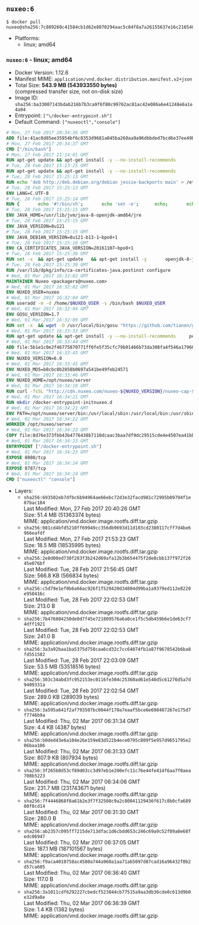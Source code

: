 ## `nuxeo:6`

```console
$ docker pull nuxeo@sha256:7c889260c41584cb1d62e8070294aac5c84f8a7a26155637e16c216548deec99
```

-	Platforms:
	-	linux; amd64

### `nuxeo:6` - linux; amd64

-	Docker Version: 1.12.6
-	Manifest MIME: `application/vnd.docker.distribution.manifest.v2+json`
-	Total Size: **543.9 MB (543933550 bytes)**  
	(compressed transfer size, not on-disk size)
-	Image ID: `sha256:ba33007143bdab216b7b3ca9f6f80c99762ac81ac42e086a6e41248e6a1e4a94`
-	Entrypoint: `["\/docker-entrypoint.sh"]`
-	Default Command: `["nuxeoctl","console"]`

```dockerfile
# Mon, 27 Feb 2017 20:34:36 GMT
ADD file:41ac8d85ee35954bf6c8353d9681a045ba260aa9a96dbbded7bcd6e37ee49bea in / 
# Mon, 27 Feb 2017 20:34:37 GMT
CMD ["/bin/bash"]
# Mon, 27 Feb 2017 21:14:01 GMT
RUN apt-get update && apt-get install -y --no-install-recommends 		ca-certificates 		curl 		wget 	&& rm -rf /var/lib/apt/lists/*
# Tue, 28 Feb 2017 15:23:25 GMT
RUN apt-get update && apt-get install -y --no-install-recommends 		bzip2 		unzip 		xz-utils 	&& rm -rf /var/lib/apt/lists/*
# Tue, 28 Feb 2017 15:25:13 GMT
RUN echo 'deb http://deb.debian.org/debian jessie-backports main' > /etc/apt/sources.list.d/jessie-backports.list
# Tue, 28 Feb 2017 15:25:13 GMT
ENV LANG=C.UTF-8
# Tue, 28 Feb 2017 15:25:14 GMT
RUN { 		echo '#!/bin/sh'; 		echo 'set -e'; 		echo; 		echo 'dirname "$(dirname "$(readlink -f "$(which javac || which java)")")"'; 	} > /usr/local/bin/docker-java-home 	&& chmod +x /usr/local/bin/docker-java-home
# Tue, 28 Feb 2017 15:25:15 GMT
ENV JAVA_HOME=/usr/lib/jvm/java-8-openjdk-amd64/jre
# Tue, 28 Feb 2017 15:25:15 GMT
ENV JAVA_VERSION=8u121
# Tue, 28 Feb 2017 15:25:15 GMT
ENV JAVA_DEBIAN_VERSION=8u121-b13-1~bpo8+1
# Tue, 28 Feb 2017 15:25:16 GMT
ENV CA_CERTIFICATES_JAVA_VERSION=20161107~bpo8+1
# Tue, 28 Feb 2017 15:25:36 GMT
RUN set -x 	&& apt-get update 	&& apt-get install -y 		openjdk-8-jre-headless="$JAVA_DEBIAN_VERSION" 		ca-certificates-java="$CA_CERTIFICATES_JAVA_VERSION" 	&& rm -rf /var/lib/apt/lists/* 	&& [ "$JAVA_HOME" = "$(docker-java-home)" ]
# Tue, 28 Feb 2017 15:25:38 GMT
RUN /var/lib/dpkg/info/ca-certificates-java.postinst configure
# Wed, 01 Mar 2017 16:32:02 GMT
MAINTAINER Nuxeo <packagers@nuxeo.com>
# Wed, 01 Mar 2017 16:32:02 GMT
ENV NUXEO_USER=nuxeo
# Wed, 01 Mar 2017 16:32:04 GMT
RUN useradd -m -d /home/$NUXEO_USER -s /bin/bash $NUXEO_USER
# Wed, 01 Mar 2017 16:32:04 GMT
ENV GOSU_VERSION=1.7
# Wed, 01 Mar 2017 16:32:09 GMT
RUN set -x 	&& wget -O /usr/local/bin/gosu "https://github.com/tianon/gosu/releases/download/$GOSU_VERSION/gosu-$(dpkg --print-architecture)" 	&& wget -O /usr/local/bin/gosu.asc "https://github.com/tianon/gosu/releases/download/$GOSU_VERSION/gosu-$(dpkg --print-architecture).asc" 	&& export GNUPGHOME="$(mktemp -d)" 	&& gpg --keyserver ha.pool.sks-keyservers.net --recv-keys B42F6819007F00F88E364FD4036A9C25BF357DD4 	&& gpg --batch --verify /usr/local/bin/gosu.asc /usr/local/bin/gosu 	&& rm -r "$GNUPGHOME" /usr/local/bin/gosu.asc 	&& chmod +x /usr/local/bin/gosu 	&& gosu nobody true
# Wed, 01 Mar 2017 16:33:33 GMT
RUN apt-get update && apt-get install -y --no-install-recommends     perl     locales     pwgen     imagemagick     ffmpeg2theora     ufraw     poppler-utils     libreoffice     libwpd-tools     exiftool     ghostscript  && rm -rf /var/lib/apt/lists/*
# Wed, 01 Mar 2017 16:33:44 GMT
ADD file:5b1e1c0e2f46775870771ff0fe5f35cfc79b01466b73da308fa4f546a1796610 in /etc/ImageMagick/policy.xml 
# Wed, 01 Mar 2017 16:33:45 GMT
ENV NUXEO_VERSION=6.0
# Wed, 01 Mar 2017 16:33:45 GMT
ENV NUXEO_MD5=b8cbc0b2858b0697a541be49feb24571
# Wed, 01 Mar 2017 16:33:46 GMT
ENV NUXEO_HOME=/opt/nuxeo/server
# Wed, 01 Mar 2017 16:34:18 GMT
RUN curl -fsSL "http://cdn.nuxeo.com/nuxeo-${NUXEO_VERSION}/nuxeo-cap-${NUXEO_VERSION}-tomcat.zip" -o /tmp/nuxeo-distribution-tomcat.zip     && echo "$NUXEO_MD5 /tmp/nuxeo-distribution-tomcat.zip" | md5sum -c -     && mkdir -p /tmp/nuxeo-distribution $(dirname $NUXEO_HOME)     && unzip -q -d /tmp/nuxeo-distribution /tmp/nuxeo-distribution-tomcat.zip     && DISTDIR=$(/bin/ls /tmp/nuxeo-distribution | head -n 1)     && mv /tmp/nuxeo-distribution/$DISTDIR $NUXEO_HOME     && sed -i -e "s/^org.nuxeo.distribution.package.*/org.nuxeo.distribution.package=docker/" $NUXEO_HOME/templates/common/config/distribution.properties     && rm -rf /tmp/nuxeo-distribution*     && chmod +x $NUXEO_HOME/bin/*ctl $NUXEO_HOME/bin/*.sh
# Wed, 01 Mar 2017 16:34:21 GMT
RUN mkdir /docker-entrypoint-initnuxeo.d
# Wed, 01 Mar 2017 16:34:21 GMT
ENV PATH=/opt/nuxeo/server/bin:/usr/local/sbin:/usr/local/bin:/usr/sbin:/usr/bin:/sbin:/bin
# Wed, 01 Mar 2017 16:34:22 GMT
WORKDIR /opt/nuxeo/server
# Wed, 01 Mar 2017 16:34:23 GMT
COPY file:8d76e373fbb43b4776438b7110dcaac3baa7df9dc29515cde4e4507ea41bb412 in / 
# Wed, 01 Mar 2017 16:34:23 GMT
ENTRYPOINT ["/docker-entrypoint.sh"]
# Wed, 01 Mar 2017 16:34:23 GMT
EXPOSE 8080/tcp
# Wed, 01 Mar 2017 16:34:24 GMT
EXPOSE 8787/tcp
# Wed, 01 Mar 2017 16:34:24 GMT
CMD ["nuxeoctl" "console"]
```

-	Layers:
	-	`sha256:693502eb7dfbc6b94964ae66ebc72d3e32facd981c72995b09794f1e87bac184`  
		Last Modified: Mon, 27 Feb 2017 20:40:26 GMT  
		Size: 51.4 MB (51363374 bytes)  
		MIME: application/vnd.docker.image.rootfs.diff.tar.gzip
	-	`sha256:081cd4bfd5210ff69949cc356db9693d11d103cd2380117cff7d4be6966eafdf`  
		Last Modified: Mon, 27 Feb 2017 21:53:23 GMT  
		Size: 18.5 MB (18535995 bytes)  
		MIME: application/vnd.docker.image.rootfs.diff.tar.gzip
	-	`sha256:2e8d00ed730f283f3b242d69afa12b3b654475f2de8cbb137f972f2645e076bf`  
		Last Modified: Tue, 28 Feb 2017 21:56:45 GMT  
		Size: 566.8 KB (566834 bytes)  
		MIME: application/vnd.docker.image.rootfs.diff.tar.gzip
	-	`sha256:c5d79e1ef0b6a66ac926f1f529420d34804d99ba1a9379ed112e8220e958416c`  
		Last Modified: Tue, 28 Feb 2017 22:02:53 GMT  
		Size: 213.0 B  
		MIME: application/vnd.docker.image.rootfs.diff.tar.gzip
	-	`sha256:7b476804250de0d7f45e721809576a6a0ce1f5c5db459b6e1de63cf74dff1921`  
		Last Modified: Tue, 28 Feb 2017 22:02:53 GMT  
		Size: 241.0 B  
		MIME: application/vnd.docker.image.rootfs.diff.tar.gzip
	-	`sha256:3a3a92baa1ba5375d758caa6cd32c7cc64074fb1a87f9678542b6ba8fd551582`  
		Last Modified: Tue, 28 Feb 2017 22:03:09 GMT  
		Size: 53.5 MB (53518516 bytes)  
		MIME: application/vnd.docker.image.rootfs.diff.tar.gzip
	-	`sha256:303c34abd3fc952153ec0116fe304c25360ad61e548d5c61276d5a7d9409331a`  
		Last Modified: Tue, 28 Feb 2017 22:02:54 GMT  
		Size: 289.0 KB (289039 bytes)  
		MIME: application/vnd.docker.image.rootfs.diff.tar.gzip
	-	`sha256:3a595a641f2af793507bc0044f170a7eaaf5bce6e698487267e175d7f7746b9a`  
		Last Modified: Thu, 02 Mar 2017 06:31:34 GMT  
		Size: 4.4 KB (4387 bytes)  
		MIME: application/vnd.docker.image.rootfs.diff.tar.gzip
	-	`sha256:b0ded43e6a104e26e159e83d522b4ece0795c809f5e957d9651795e206baa106`  
		Last Modified: Thu, 02 Mar 2017 06:31:33 GMT  
		Size: 807.9 KB (807934 bytes)  
		MIME: application/vnd.docker.image.rootfs.diff.tar.gzip
	-	`sha256:3f265b0d53cf89d03cc3d97eb1e200efc11c76e44fe414f6aa7f0aea708b5223`  
		Last Modified: Thu, 02 Mar 2017 06:34:06 GMT  
		Size: 231.7 MB (231743671 bytes)  
		MIME: application/vnd.docker.image.rootfs.diff.tar.gzip
	-	`sha256:7f4446868f8a61b2e3f7f32508c9a2c80041129436f617c8b0cfa68900f0cd14`  
		Last Modified: Thu, 02 Mar 2017 06:31:30 GMT  
		Size: 280.0 B  
		MIME: application/vnd.docker.image.rootfs.diff.tar.gzip
	-	`sha256:ab2357c095ff7215de713dfac1d6cbdd653c246c69a9c52f09a8e68fedc06947`  
		Last Modified: Thu, 02 Mar 2017 06:37:05 GMT  
		Size: 187.1 MB (187101567 bytes)  
		MIME: application/vnd.docker.image.rootfs.diff.tar.gzip
	-	`sha256:f9aca4010758ac4580a744a960a1aa71ab5097d87cad16a96432f0b2d57ca605`  
		Last Modified: Thu, 02 Mar 2017 06:36:40 GMT  
		Size: 117.0 B  
		MIME: application/vnd.docker.image.rootfs.diff.tar.gzip
	-	`sha256:3a1011cdf6292227cbedcf523844cb77515a9aa3db36cde0c613d9b0e32d9a8e`  
		Last Modified: Thu, 02 Mar 2017 06:36:39 GMT  
		Size: 1.4 KB (1382 bytes)  
		MIME: application/vnd.docker.image.rootfs.diff.tar.gzip
